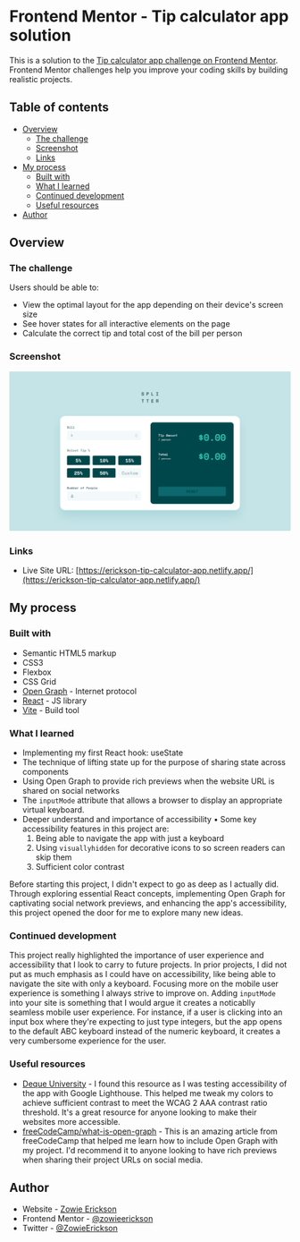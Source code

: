 # Frontend Mentor - Tip calculator app solution

This is a solution to the [Tip calculator app challenge on Frontend Mentor](https://www.frontendmentor.io/challenges/tip-calculator-app-ugJNGbJUX). Frontend Mentor challenges help you improve your coding skills by building realistic projects.

## Table of contents

- [Overview](#overview)
  - [The challenge](#the-challenge)
  - [Screenshot](#screenshot)
  - [Links](#links)
- [My process](#my-process)
  - [Built with](#built-with)
  - [What I learned](#what-i-learned)
  - [Continued development](#continued-development)
  - [Useful resources](#useful-resources)
- [Author](#author)


## Overview

### The challenge

Users should be able to:

- View the optimal layout for the app depending on their device's screen size
- See hover states for all interactive elements on the page
- Calculate the correct tip and total cost of the bill per person

### Screenshot

![Desktop design preview for the Tip calculator app coding challenge](./screenshots/large-viewport.png)

### Links

- Live Site URL: [https://erickson-tip-calculator-app.netlify.app/](https://erickson-tip-calculator-app.netlify.app/)

## My process

### Built with

- Semantic HTML5 markup
- CSS3
- Flexbox
- CSS Grid
- [Open Graph](https://ogp.me/) - Internet protocol
- [React](https://react.dev/) - JS library
- [Vite](https://vitejs.dev/) - Build tool

### What I learned

- Implementing my first React hook: useState
- The technique of lifting state up for the purpose of sharing state across components
- Using Open Graph to provide rich previews when the website URL is shared on social networks
- The ```inputMode``` attribute that allows a browser to display an appropriate virtual keyboard.
- Deeper understand and importance of accessibility
    • Some key accessibility features in this project are:
    1. Being able to navigate the app with just a keyboard
    2. Using ```visuallyhidden``` for decorative icons to so screen readers can skip them
    3. Sufficient color contrast 


Before starting this project, I didn't expect to go as deep as I actually did. Through exploring essential React concepts, implementing Open Graph for captivating social network previews, and enhancing the app's accessibility, this project opened the door for me to explore many new ideas.


### Continued development

This project really highlighted the importance of user experience and accessibility that I look to carry to future projects. In prior projects, I did not put as much emphasis as I could have on accessibility, like being able to navigate the site with only a keyboard. Focusing more on the mobile user experience is something I always strive to improve on. Adding ```inputMode``` into your site is something that I would argue it creates a noticablly seamless mobile user experience. For instance, if a user is clicking into an input box where they're expecting to just type integers, but the app opens to the default ABC keyboard instead of the numeric keyboard, it creates a very cumbersome experience for the user.

### Useful resources

- [Deque University](https://dequeuniversity.com/rules/axe/4.6/color-contrast) - I found this resource as I was testing accessibility of the app with Google Lighthouse. This helped me tweak my colors to achieve sufficient contrast to meet the WCAG 2 AAA contrast ratio threshold. It's a great resource for anyone looking to make their websites more accessible.
- [freeCodeCamp/what-is-open-graph](https://www.freecodecamp.org/news/what-is-open-graph-and-how-can-i-use-it-for-my-website/#what-is-open-graph) - This is an amazing article from freeCodeCamp that helped me learn how to include Open Graph with my project. I'd recommend it to anyone looking to have rich previews when sharing their project URLs on social media.


## Author

- Website - [Zowie Erickson](https://github.com/zowieerickson)
- Frontend Mentor - [@zowieerickson](https://www.frontendmentor.io/profile/zowieerickson)
- Twitter - [@ZowieErickson](https://www.twitter.com/ZowieErickson)
